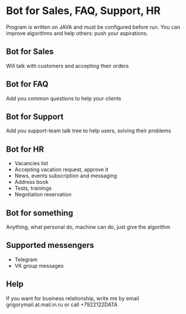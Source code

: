 # Bot for Sales, FAQ, Support, HR
Program is written on JAVA and must be configured before run. You can improve algorithms and help others: push your aspirations.

## Bot for Sales
Will talk with customers and accepting their orders

## Bot for FAQ
Add you common questions to help your clients

## Bot for Support
Add you support-team talk tree to help users, solving their problems

## Bot for HR
- Vacancies list
- Accepting vacation request, approve it
- News, events subscription and messaging
- Address book
- Tests, trainings
- Negotiation reservation

## Bot for something
Anything, what personal do, machine can do, just give the algorithm

## Supported messengers
- Telegram
- VK group messages

## Help
If you want for business relationship, write me by email grigorymail.at.mail.in.ru or call +7922122DATA
